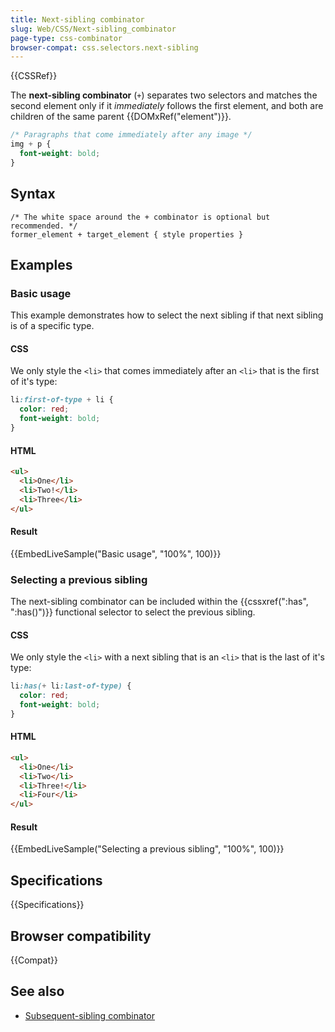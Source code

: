 ```yaml
---
title: Next-sibling combinator
slug: Web/CSS/Next-sibling_combinator
page-type: css-combinator
browser-compat: css.selectors.next-sibling
---
```


{{CSSRef}}

The **next-sibling combinator** (`+`) separates two selectors and matches the second element only if it _immediately_ follows the first element, and both are children of the same parent {{DOMxRef("element")}}.

```css
/* Paragraphs that come immediately after any image */
img + p {
  font-weight: bold;
}
```

## Syntax

```css-nolint
/* The white space around the + combinator is optional but recommended. */
former_element + target_element { style properties }
```

## Examples

### Basic usage

This example demonstrates how to select the next sibling if that next sibling is of a specific type.

#### CSS

We only style the `<li>` that comes immediately after an `<li>` that is the first of it's type:

```css
li:first-of-type + li {
  color: red;
  font-weight: bold;
}
```

#### HTML

```html
<ul>
  <li>One</li>
  <li>Two!</li>
  <li>Three</li>
</ul>
```

#### Result

{{EmbedLiveSample("Basic usage", "100%", 100)}}

### Selecting a previous sibling

The next-sibling combinator can be included within the {{cssxref(":has", ":has()")}} functional selector to select the previous sibling.

#### CSS

We only style the `<li>` with a next sibling that is an `<li>` that is the last of it's type:

```css
li:has(+ li:last-of-type) {
  color: red;
  font-weight: bold;
}
```

#### HTML

```html
<ul>
  <li>One</li>
  <li>Two</li>
  <li>Three!</li>
  <li>Four</li>
</ul>
```

#### Result

{{EmbedLiveSample("Selecting a previous sibling", "100%", 100)}}

## Specifications

{{Specifications}}

## Browser compatibility

{{Compat}}

## See also

- [Subsequent-sibling combinator](/en-US/docs/Web/CSS/Subsequent-sibling_combinator)

